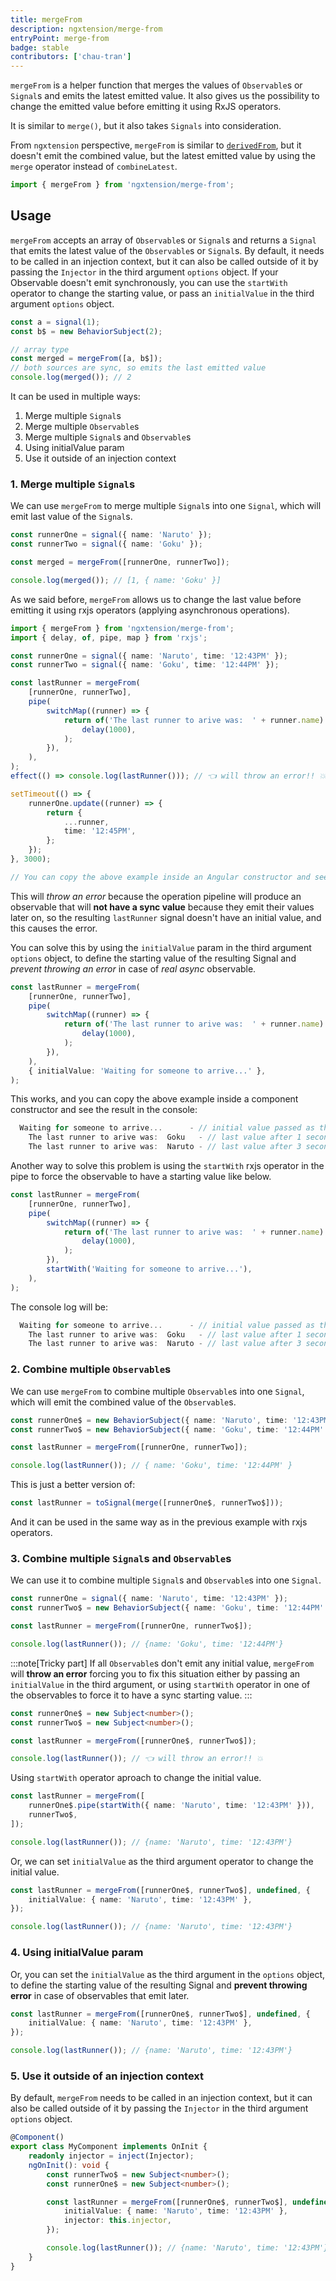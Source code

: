 ```yaml
---
title: mergeFrom
description: ngxtension/merge-from
entryPoint: merge-from
badge: stable
contributors: ['chau-tran']
---
```


`mergeFrom` is a helper function that merges the values of `Observable`s or `Signal`s and emits the latest emitted value.
It also gives us the possibility to change the emitted value before emitting it using RxJS operators.

It is similar to `merge()`, but it also takes `Signals` into consideration.

From `ngxtension` perspective, `mergeFrom` is similar to [`derivedFrom`](./computed-from.md), but it doesn't emit the combined value, but the latest emitted value by using the `merge` operator instead of `combineLatest`.

```ts
import { mergeFrom } from 'ngxtension/merge-from';
```

## Usage

`mergeFrom` accepts an array of `Observable`s or `Signal`s and returns a `Signal` that emits the latest value of the `Observable`s or `Signal`s.
By default, it needs to be called in an injection context, but it can also be called outside of it by passing the `Injector` in the third argument `options` object.
If your Observable doesn't emit synchronously, you can use the `startWith` operator to change the starting value, or pass an `initialValue` in the third argument `options` object.

```ts
const a = signal(1);
const b$ = new BehaviorSubject(2);

// array type
const merged = mergeFrom([a, b$]);
// both sources are sync, so emits the last emitted value
console.log(merged()); // 2
```

It can be used in multiple ways:

1. Merge multiple `Signal`s
2. Merge multiple `Observable`s
3. Merge multiple `Signal`s and `Observable`s
4. Using initialValue param
5. Use it outside of an injection context

### 1. Merge multiple `Signal`s

We can use `mergeFrom` to merge multiple `Signal`s into one `Signal`, which will emit last value of the `Signal`s.

```ts
const runnerOne = signal({ name: 'Naruto' });
const runnerTwo = signal({ name: 'Goku' });

const merged = mergeFrom([runnerOne, runnerTwo]);

console.log(merged()); // [1, { name: 'Goku' }]
```

As we said before, `mergeFrom` allows us to change the last value before emitting it using rxjs operators (applying asynchronous operations).

```ts
import { mergeFrom } from 'ngxtension/merge-from';
import { delay, of, pipe, map } from 'rxjs';

const runnerOne = signal({ name: 'Naruto', time: '12:43PM' });
const runnerTwo = signal({ name: 'Goku', time: '12:44PM' });

const lastRunner = mergeFrom(
	[runnerOne, runnerTwo],
	pipe(
		switchMap((runner) => {
			return of('The last runner to arive was:  ' + runner.name).pipe(
				delay(1000),
			);
		}),
	),
);
effect(() => console.log(lastRunner())); // 👈 will throw an error!! 💥

setTimeout(() => {
	runnerOne.update((runner) => {
		return {
			...runner,
			time: '12:45PM',
		};
	});
}, 3000);

// You can copy the above example inside an Angular constructor and see the result in the console.
```

This will _throw an error_ because the operation pipeline will produce an observable that will **not have a sync value** because they emit their values later on, so the resulting `lastRunner` signal doesn't have an initial value, and this causes the error.

You can solve this by using the `initialValue` param in the third argument `options` object, to define the starting value of the resulting Signal and _prevent throwing an error_ in case of _real async_ observable.

```ts
const lastRunner = mergeFrom(
	[runnerOne, runnerTwo],
	pipe(
		switchMap((runner) => {
			return of('The last runner to arive was:  ' + runner.name).pipe(
				delay(1000),
			);
		}),
	),
	{ initialValue: 'Waiting for someone to arrive...' },
);
```

This works, and you can copy the above example inside a component constructor and see the result in the console:

```ts
  Waiting for someone to arrive...      - // initial value passed as third argument
    The last runner to arive was:  Goku   - // last value after 1 second
    The last runner to arive was:  Naruto - // last value after 3 seconds
```

Another way to solve this problem is using the `startWith` rxjs operator in the pipe to force the observable to have a starting value like below.

```ts
const lastRunner = mergeFrom(
	[runnerOne, runnerTwo],
	pipe(
		switchMap((runner) => {
			return of('The last runner to arive was:  ' + runner.name).pipe(
				delay(1000),
			);
		}),
		startWith('Waiting for someone to arrive...'),
	),
);
```

The console log will be:

```ts
  Waiting for someone to arrive...      - // initial value passed as third argument
    The last runner to arive was:  Goku   - // last value after 1 second
    The last runner to arive was:  Naruto - // last value after 3 seconds
```

### 2. Combine multiple `Observable`s

We can use `mergeFrom` to combine multiple `Observable`s into one `Signal`, which will emit the combined value of the `Observable`s.

```ts
const runnerOne$ = new BehaviorSubject({ name: 'Naruto', time: '12:43PM' });
const runnerTwo$ = new BehaviorSubject({ name: 'Goku', time: '12:44PM' });

const lastRunner = mergeFrom([runnerOne, runnerTwo]);

console.log(lastRunner()); // { name: 'Goku', time: '12:44PM' }
```

This is just a better version of:

```ts
const lastRunner = toSignal(merge([runnerOne$, runnerTwo$]));
```

And it can be used in the same way as in the previous example with rxjs operators.

### 3. Combine multiple `Signal`s and `Observable`s

We can use it to combine multiple `Signal`s and `Observable`s into one `Signal`.

```ts
const runnerOne = signal({ name: 'Naruto', time: '12:43PM' });
const runnerTwo$ = new BehaviorSubject({ name: 'Goku', time: '12:44PM' });

const lastRunner = mergeFrom([runnerOne, runnerTwo$]);

console.log(lastRunner()); // {name: 'Goku', time: '12:44PM'}
```

:::note[Tricky part]
If all `Observable`s don't emit any initial value, `mergeFrom` will **throw an error** forcing you to fix this situation either by passing an `initialValue` in the third argument, or using `startWith` operator in one of the observables to force it to have a sync starting value.
:::

```ts
const runnerOne$ = new Subject<number>();
const runnerTwo$ = new Subject<number>();

const lastRunner = mergeFrom([runnerOne$, runnerTwo$]);

console.log(lastRunner()); // 👈 will throw an error!! 💥
```

Using `startWith` operator aproach to change the initial value.

```ts
const lastRunner = mergeFrom([
	runnerOne$.pipe(startWith({ name: 'Naruto', time: '12:43PM' })),
	runnerTwo$,
]);

console.log(lastRunner()); // {name: 'Naruto', time: '12:43PM'}
```

Or, we can set `initialValue` as the third argument operator to change the initial value.

```ts
const lastRunner = mergeFrom([runnerOne$, runnerTwo$], undefined, {
	initialValue: { name: 'Naruto', time: '12:43PM' },
});

console.log(lastRunner()); // {name: 'Naruto', time: '12:43PM'}
```

### 4. Using initialValue param

Or, you can set the `initialValue` as the third argument in the `options` object, to define the starting value of the resulting Signal and **prevent throwing error** in case of observables that emit later.

```ts
const lastRunner = mergeFrom([runnerOne$, runnerTwo$], undefined, {
	initialValue: { name: 'Naruto', time: '12:43PM' },
});

console.log(lastRunner()); // {name: 'Naruto', time: '12:43PM'}
```

### 5. Use it outside of an injection context

By default, `mergeFrom` needs to be called in an injection context, but it can also be called outside of it by passing the `Injector` in the third argument `options` object.

```ts
@Component()
export class MyComponent implements OnInit {
	readonly injector = inject(Injector);
	ngOnInit(): void {
		const runnerTwo$ = new Subject<number>();
		const runnerOne$ = new Subject<number>();

		const lastRunner = mergeFrom([runnerOne$, runnerTwo$], undefined, {
			initialValue: { name: 'Naruto', time: '12:43PM' },
			injector: this.injector,
		});

		console.log(lastRunner()); // {name: 'Naruto', time: '12:43PM'}
	}
}
```
